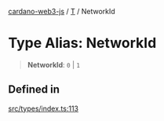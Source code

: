 [cardano-web3-js](../../../index.md) / [T](../index.md) / NetworkId

# Type Alias: NetworkId

> **NetworkId**: `0` \| `1`

## Defined in

[src/types/index.ts:113](https://github.com/xray-network/cardano-web3-js/blob/0efa60054f9e70c553f4bc789b93f1afba32576f/src/types/index.ts#L113)
